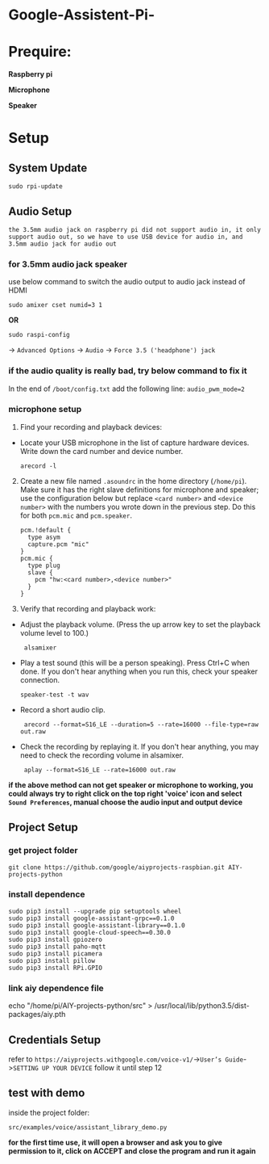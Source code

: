 # Google-Assistent-Pi-

# Prequire:
**Raspberry pi**

**Microphone**

**Speaker**


# Setup
## System Update
    sudo rpi-update
## Audio Setup
```the 3.5mm audio jack on raspberry pi did not support audio in, it only support audio out, so we have to use USB device for audio in, and 3.5mm audio jack for audio out ```
### for 3.5mm audio jack speaker
use below command to switch the audio output to audio jack instead of HDMI

    sudo amixer cset numid=3 1

**OR** 

    sudo raspi-config
-> ```Advanced Options``` -> ```Audio``` -> ```Force 3.5 ('headphone') jack```

### if the audio quality is really bad, try below command to fix it
In the end of ```/boot/config.txt``` add the following line: ```audio_pwm_mode=2```
### microphone setup
1. Find your recording and playback devices:
- Locate your USB microphone in the list of capture hardware devices. Write down the card number and device number.

      arecord -l
2. Create a new file named ```.asoundrc``` in the home directory (```/home/pi```). Make sure it has the right slave definitions for microphone and speaker; use the configuration below but replace ```<card number>``` and ```<device number>``` with the numbers you wrote down in the previous step. Do this for both ```pcm.mic``` and ```pcm.speaker```.
    ```
    pcm.!default {
      type asym
      capture.pcm "mic"
    }
    pcm.mic {
      type plug
      slave {
        pcm "hw:<card number>,<device number>"
      }
    }
    ```
3. Verify that recording and playback work:
- Adjust the playback volume. (Press the up arrow key to set the playback volume level to 100.)

       alsamixer
  
- Play a test sound (this will be a person speaking). Press Ctrl+C when done. If you don't hear anything when you run this, check your speaker connection.
  
      speaker-test -t wav
      
 - Record a short audio clip.
 
        arecord --format=S16_LE --duration=5 --rate=16000 --file-type=raw out.raw
 
 - Check the recording by replaying it. If you don't hear anything, you may need to check the recording volume in alsamixer.
 
        aplay --format=S16_LE --rate=16000 out.raw
 
**if the above method can not get speaker or microphone to working, you could always try to right click on the top right 'voice' icon and select ``` Sound Preferences```, manual choose the audio input and output device**

## Project Setup
### get project folder
    git clone https://github.com/google/aiyprojects-raspbian.git AIY-projects-python
### install dependence
```
sudo pip3 install --upgrade pip setuptools wheel
sudo pip3 install google-assistant-grpc==0.1.0
sudo pip3 install google-assistant-library==0.1.0
sudo pip3 install google-cloud-speech==0.30.0
sudo pip3 install gpiozero
sudo pip3 install paho-mqtt
sudo pip3 install picamera
sudo pip3 install pillow
sudo pip3 install RPi.GPIO
```
### link aiy dependence file

  echo "/home/pi/AIY-projects-python/src" > /usr/local/lib/python3.5/dist-packages/aiy.pth

## Credentials Setup

refer to ```https://aiyprojects.withgoogle.com/voice-v1/```->```User’s Guide```->```SETTING UP YOUR DEVICE```
follow it until step 12

## test with demo
inside the project folder:

    src/examples/voice/assistant_library_demo.py
    
**for the first time use, it will open a browser and ask you to give permission to it, click on ACCEPT and close the program and run it again**



